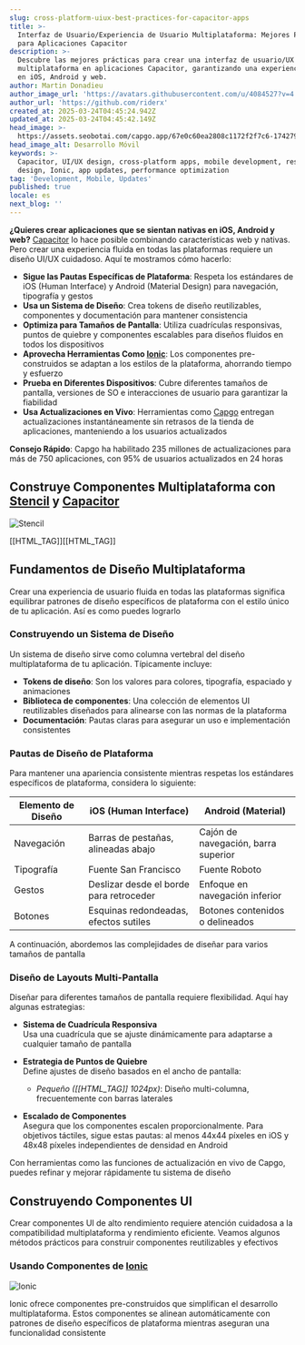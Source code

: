 ```yaml
---
slug: cross-platform-uiux-best-practices-for-capacitor-apps
title: >-
  Interfaz de Usuario/Experiencia de Usuario Multiplataforma: Mejores Prácticas
  para Aplicaciones Capacitor
description: >-
  Descubre las mejores prácticas para crear una interfaz de usuario/UX fluida y
  multiplataforma en aplicaciones Capacitor, garantizando una experiencia nativa
  en iOS, Android y web.
author: Martin Donadieu
author_image_url: 'https://avatars.githubusercontent.com/u/4084527?v=4'
author_url: 'https://github.com/riderx'
created_at: 2025-03-24T04:45:24.942Z
updated_at: 2025-03-24T04:45:42.149Z
head_image: >-
  https://assets.seobotai.com/capgo.app/67e0c60ea2808c1172f2f7c6-1742791542149.jpg
head_image_alt: Desarrollo Móvil
keywords: >-
  Capacitor, UI/UX design, cross-platform apps, mobile development, responsive
  design, Ionic, app updates, performance optimization
tag: 'Development, Mobile, Updates'
published: true
locale: es
next_blog: ''
---
```


**¿Quieres crear aplicaciones que se sientan nativas en iOS, Android y web?** [Capacitor](https://capacitorjscom/) lo hace posible combinando características web y nativas. Pero crear una experiencia fluida en todas las plataformas requiere un diseño UI/UX cuidadoso. Aquí te mostramos cómo hacerlo:

-   **Sigue las Pautas Específicas de Plataforma**: Respeta los estándares de iOS (Human Interface) y Android (Material Design) para navegación, tipografía y gestos
-   **Usa un Sistema de Diseño**: Crea tokens de diseño reutilizables, componentes y documentación para mantener consistencia
-   **Optimiza para Tamaños de Pantalla**: Utiliza cuadrículas responsivas, puntos de quiebre y componentes escalables para diseños fluidos en todos los dispositivos
-   **Aprovecha Herramientas Como [Ionic](https://ionicframeworkcom/)**: Los componentes pre-construidos se adaptan a los estilos de la plataforma, ahorrando tiempo y esfuerzo
-   **Prueba en Diferentes Dispositivos**: Cubre diferentes tamaños de pantalla, versiones de SO e interacciones de usuario para garantizar la fiabilidad
-   **Usa Actualizaciones en Vivo**: Herramientas como [Capgo](https://capgo.app/) entregan actualizaciones instantáneamente sin retrasos de la tienda de aplicaciones, manteniendo a los usuarios actualizados

**Consejo Rápido**: Capgo ha habilitado 235 millones de actualizaciones para más de 750 aplicaciones, con 95% de usuarios actualizados en 24 horas

## Construye Componentes Multiplataforma con [Stencil](https://stenciljscom/) y [Capacitor](https://capacitorjscom/)

![Stencil](https://mars-imagesimgixnet/seobot/screenshots/stenciljscom-6020276454429265c3dac5ec0634b1fb-2025-03-24jpg?auto=compress)

[[HTML_TAG]][[HTML_TAG]]

## Fundamentos de Diseño Multiplataforma

Crear una experiencia de usuario fluida en todas las plataformas significa equilibrar patrones de diseño específicos de plataforma con el estilo único de tu aplicación. Así es como puedes lograrlo

### Construyendo un Sistema de Diseño

Un sistema de diseño sirve como columna vertebral del diseño multiplataforma de tu aplicación. Típicamente incluye:

-   **Tokens de diseño**: Son los valores para colores, tipografía, espaciado y animaciones
-   **Biblioteca de componentes**: Una colección de elementos UI reutilizables diseñados para alinearse con las normas de la plataforma
-   **Documentación**: Pautas claras para asegurar un uso e implementación consistentes

### Pautas de Diseño de Plataforma

Para mantener una apariencia consistente mientras respetas los estándares específicos de plataforma, considera lo siguiente:

| **Elemento de Diseño** | **iOS (Human Interface)** | **Android (Material)** |
| --- | --- | --- |
| Navegación | Barras de pestañas, alineadas abajo | Cajón de navegación, barra superior |
| Tipografía | Fuente San Francisco | Fuente Roboto |
| Gestos | Deslizar desde el borde para retroceder | Enfoque en navegación inferior |
| Botones | Esquinas redondeadas, efectos sutiles | Botones contenidos o delineados |

A continuación, abordemos las complejidades de diseñar para varios tamaños de pantalla

### Diseño de Layouts Multi-Pantalla

Diseñar para diferentes tamaños de pantalla requiere flexibilidad. Aquí hay algunas estrategias:

-   **Sistema de Cuadrícula Responsiva**  
    Usa una cuadrícula que se ajuste dinámicamente para adaptarse a cualquier tamaño de pantalla
    
-   **Estrategia de Puntos de Quiebre**  
    Define ajustes de diseño basados en el ancho de pantalla:
    
    -   _Pequeño ([[HTML_TAG]] 1024px)_: Diseño multi-columna, frecuentemente con barras laterales
-   **Escalado de Componentes**  
    Asegura que los componentes escalen proporcionalmente. Para objetivos táctiles, sigue estas pautas: al menos 44x44 píxeles en iOS y 48x48 píxeles independientes de densidad en Android
    

Con herramientas como las funciones de actualización en vivo de Capgo, puedes refinar y mejorar rápidamente tu sistema de diseño

## Construyendo Componentes UI

Crear componentes UI de alto rendimiento requiere atención cuidadosa a la compatibilidad multiplataforma y rendimiento eficiente. Veamos algunos métodos prácticos para construir componentes reutilizables y efectivos

### Usando Componentes de [Ionic](https://ionicframeworkcom/)

![Ionic](https://mars-imagesimgixnet/seobot/screenshots/ionicframeworkcom-e736941a658f3b6da09d169d589f75bb-2025-03-24jpg?auto=compress)

Ionic ofrece componentes pre-construidos que simplifican el desarrollo multiplataforma. Estos componentes se alinean automáticamente con patrones de diseño específicos de plataforma mientras aseguran una funcionalidad consistente